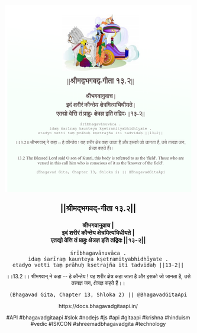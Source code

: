 <img src="../../asset/BG_13_2.png"/>
<center><h2>||श्रीमद्‍भगवद्‍-गीता १३.२||</h2>
<h3>श्रीभगवानुवाच |<br/>इदं शरीरं कौन्तेय क्षेत्रमित्यभिधीयते |<br/>एतद्यो वेत्ति तं प्राहुः क्षेत्रज्ञ इति तद्विदः ||१३-२||</h3>
<pre>śrībhagavānuvāca .<br/>idaṃ śarīraṃ kaunteya kṣetramityabhidhīyate .<br/>etadyo vetti taṃ prāhuḥ kṣetrajña iti tadvidaḥ ||13-2||</pre>
<p>।।13.2।। श्रीभगवान् ने कहा -- हे कौन्तेय ! यह शरीर क्षेत्र कहा जाता है और इसको जो जानता है, उसे तत्त्वज्ञ जन, क्षेत्रज्ञ कहते हैं।।</p>
<pre>(Bhagavad Gita, Chapter 13, Shloka 2) || @BhagavadGitaApi</pre><p>https://docs.bhagavadgitaapi.in/</p><p>#API #bhagavadgitaapi #slok #nodejs #js #api #gitaapi #krishna #hinduism #vedic #ISKCON #shreemadbhagavadgita #technology</p></center>
